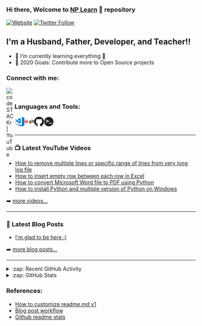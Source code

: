 ### Hi there, Welcome to [NP Learn][website] 👋 repository

[![Website](https://img.shields.io/website?label=codeSTACKr.com&style=for-the-badge&url=https%3A%2F%2Fcodestackr.com)](https://codestackr.com)
[![Twitter Follow](https://img.shields.io/twitter/follow/codeSTACKr?color=1DA1F2&logo=twitter&style=for-the-badge)](https://twitter.com/intent/follow?original_referer=https%3A%2F%2Fgithub.com%2FcodeSTACKr&screen_name=codeSTACKr)

## I'm a Husband, Father, Developer, and Teacher!!

- 🌱 I’m currently learning everything 🤣
- 🥅 2020 Goals: Contribute more to Open Source projects


### Connect with me:

[<img align="left" alt="codeSTACKr | YouTube" width="22px" src="https://cdn.jsdelivr.net/npm/simple-icons@v3/icons/youtube.svg" />][youtube]

<br />

### Languages and Tools:

[<img align="left" alt="Visual Studio Code" width="26px" src="https://raw.githubusercontent.com/github/explore/80688e429a7d4ef2fca1e82350fe8e3517d3494d/topics/visual-studio-code/visual-studio-code.png" />][website]
[<img align="left" alt="Git" width="26px" src="https://raw.githubusercontent.com/github/explore/80688e429a7d4ef2fca1e82350fe8e3517d3494d/topics/git/git.png" />][website]
[<img align="left" alt="GitHub" width="26px" src="https://raw.githubusercontent.com/github/explore/78df643247d429f6cc873026c0622819ad797942/topics/github/github.png" />][website]
[<img align="left" alt="Terminal" width="26px" src="https://raw.githubusercontent.com/github/explore/80688e429a7d4ef2fca1e82350fe8e3517d3494d/topics/terminal/terminal.png" />][website]

<br />
<br />

---

### 📺 Latest YouTube Videos

<!-- YOUTUBE:START -->
- [How to remove multiple lines or specific range of lines from very long log file](https://www.youtube.com/watch?v=sgTP7U3cBmc)
- [How to insert empty row between each row in Excel](https://www.youtube.com/watch?v=uHtboqI6qRc)
- [How to convert Microsoft Word file to PDF using Python](https://www.youtube.com/watch?v=MGK6XuT22zM)
- [How to install Python and multiple version of Python on Windows](https://www.youtube.com/watch?v=7_HTgVhyz6U)
<!-- YOUTUBE:END -->

➡️ [more videos...](https://www.youtube.com/channel/UC4ZEHFklDEPFnCTBxjaChTg)

---

### 📕 Latest Blog Posts

<!-- BLOG-POST-LIST:START -->
- [I'm glad to be here :)](https://dev.to/noppgithub/i-m-glad-to-be-here-2e1)
<!-- BLOG-POST-LIST:END -->

➡️ [more blog posts...](https://dev.to/noppgithub)

---

<details>
  <summary>:zap: Recent GitHub Activity</summary>
  
<!--START_SECTION:activity-->
1. 🗣 Commented on [#20](https://github.com/bcbnz/pylabels/issues/20) in [bcbnz/pylabels](https://github.com/bcbnz/pylabels)
2. 🗣 Commented on [#20](https://github.com/bcbnz/pylabels/issues/20) in [bcbnz/pylabels](https://github.com/bcbnz/pylabels)
3. 🗣 Commented on [#5](https://github.com/Edinburgh-Genome-Foundry/blabel/issues/5) in [Edinburgh-Genome-Foundry/blabel](https://github.com/Edinburgh-Genome-Foundry/blabel)
4. 🗣 Commented on [#5](https://github.com/Edinburgh-Genome-Foundry/blabel/issues/5) in [Edinburgh-Genome-Foundry/blabel](https://github.com/Edinburgh-Genome-Foundry/blabel)
5. ❗️ Opened issue [#5](https://github.com/Edinburgh-Genome-Foundry/blabel/issues/5) in [Edinburgh-Genome-Foundry/blabel](https://github.com/Edinburgh-Genome-Foundry/blabel)
<!--END_SECTION:activity-->

</details>

<details>
  <summary>:zap: GitHub Stats</summary>

  <img align="left" alt="My GitHub Stats" src="https://github-readme-stats.codestackr.vercel.app/api?username=noppGithub&show_icons=true&hide_border=true" />

</details>

### References:
- [How to customize readme.md v1](https://www.youtube.com/watch?v=ECuqb5Tv9qI)
- [Blog post workflow](https://github.com/gautamkrishnar/blog-post-workflow)
- [Github readme stats](https://github.com/anuraghazra/github-readme-stats)

<!-- Variables, mostly URLs -->
[website]: https://github.com/noppGithub
[youtube]: https://www.youtube.com/channel/UC4ZEHFklDEPFnCTBxjaChTg


